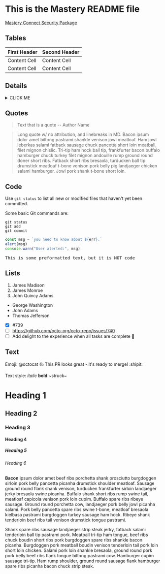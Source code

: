 # This is the Mastery README file

[Mastery Connect Security Package](https://inst.bid/mastery/connect/dl)

## Tables

| First Header  | Second Header |
| ------------- | ------------- |
| Content Cell  | Content Cell  |
| Content Cell  | Content Cell  |

## Details

<details><summary>CLICK ME</summary>
<p>

#### We can hide anything

Hello world!

</p>
</details>

## Quotes

> Text that is a quote -- Author Name

> Long quote w/ no attribution, and linebreaks in MD. Bacon ipsum dolor amet biltong pastrami shankle venison jowl meatloaf.
> Ham jowl leberkas salami fatback sausage chuck pancetta short loin meatball, filet mignon chislic. 
> Tri-tip ham hock ball tip, frankfurter bacon buffalo hamburger chuck turkey filet mignon andouille rump ground round doner short ribs. 
> Fatback short ribs bresaola, turducken ball tip drumstick meatloaf t-bone venison pork belly pig landjaeger chicken salami hamburger. 
> Jowl pork shank t-bone short loin.

## Code

Use `git status` to list all new or modified files that haven't yet been committed.

Some basic Git commands are:
```
git status
git add
git commit
```

```javascript
const msg = `you need to know about ${err}.`
alert(msg)
console.warn("User alerted:", msg)
```

<pre>This is some preformatted text, but it is NOT code</pre>

## Lists

1. James Madison
2. James Monroe
3. John Quincy Adams

* George Washington
* John Adams
* Thomas Jefferson

- [x] #739
- [ ] https://github.com/octo-org/octo-repo/issues/740
- [ ] Add delight to the experience when all tasks are complete :tada:

## Text

Emoji: @octocat :+1: This PR looks great - it's ready to merge! :shipit:

Text style: *italic* **bold** ~struck~

# Heading 1
## Heading 2
### Heading 3
#### Heading 4
##### Heading 5
###### Heading 6

**Bacon** ipsum dolor amet beef ribs porchetta shank prosciutto burgdoggen sirloin pork belly pancetta picanha drumstick shoulder meatloaf. Sausage ground round flank shank venison, turducken frankfurter sirloin landjaeger jerky bresaola swine picanha. Buffalo shank short ribs rump swine tail, meatloaf capicola venison pork loin cupim. Buffalo spare ribs ribeye sausage. Ground round porchetta cow, landjaeger pork belly jowl picanha salami. Pork belly pancetta spare ribs swine t-bone, meatloaf bresaola kielbasa pastrami burgdoggen turkey sausage ham hock. Ribeye shank tenderloin beef ribs tail venison drumstick tongue pastrami.

Shank spare ribs sausage landjaeger strip steak jerky, fatback salami tenderloin ball tip pastrami pork. Meatball tri-tip ham tongue, beef ribs chuck boudin short ribs pork burgdoggen spare ribs shankle bacon picanha. Burgdoggen pork meatball boudin venison tenderloin tail pork loin short loin chicken. Salami pork loin shankle bresaola, ground round pork pork belly beef ribs flank tongue biltong pastrami cow. Hamburger cupim sausage tri-tip. Ham rump shoulder, ground round sausage flank hamburger spare ribs picanha bacon chuck strip steak.
